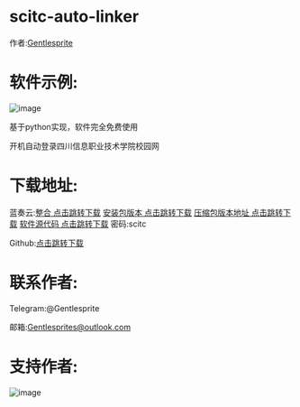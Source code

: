 # scitc-auto-linker

作者:[Gentlesprite](https://github.com/Gentlesprite)
# 软件示例:

![image](https://github.com/Gentlesprite/scitc-auto-linker/blob/master/img/20230607115314.png)

基于python实现，软件完全免费使用


开机自动登录四川信息职业技术学院校园网

# 下载地址:
蓝奏云:[整合 点击跳转下载](https://wwgr.lanzouw.com/b00rpet2d)
       [安装包版本 点击跳转下载](https://wwgr.lanzouw.com/b00rpdqcj) 
       [压缩包版本地址 点击跳转下载](https://wwgr.lanzouw.com/b00rpdqda) 
       [软件源代码 点击跳转下载](https://wwgr.lanzouw.com/b00rpdqfc) 密码:scitc

Github:[点击跳转下载](https://github.com/Gentlesprite/scitc-auto-linker/releases)





# 联系作者:
  Telegram:@Gentlesprite
  
  邮箱:Gentlesprites@outlook.com

# 支持作者:

![image](https://github.com/Gentlesprite/scitc-auto-linker/blob/master/img/wxzfb.png)

